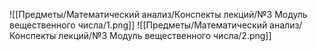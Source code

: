 ![[Предметы/Математический анализ/Конспекты лекций/№3 Модуль вещественного числа/1.png]]
![[Предметы/Математический анализ/Конспекты лекций/№3 Модуль вещественного числа/2.png]]